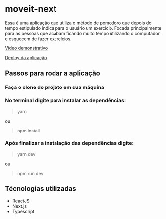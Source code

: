 # moveit-next

Essa é uma aplicação que utiliza o método de pomodoro que depois do tempo estipulado indica para o usuário um exercício. 
Focada principalmente para as pessoas que acabam ficando muito tempo utilizando o computador e esquecem de fazer exercícios.

[Vídeo demonstrativo](https://youtu.be/wzjPQBxpH3M)

[Deploy da aplicação](https://moveit-theta-ebon.vercel.app/)

## Passos para rodar a aplicação

### Faça o clone do projeto em sua máquina

### No terminal digite para instalar as dependências:
> yarn

ou

> npm install

### Após finalizar a instalação das dependências digite:
> yarn dev

ou

> npm run dev

## Técnologias utilizadas

- ReactJS
- Next.js
- Typescript
